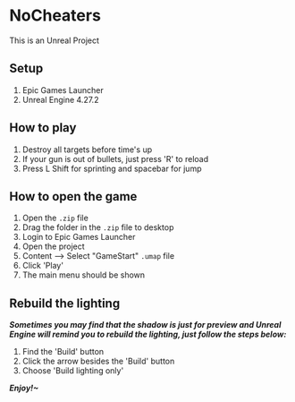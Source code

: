 # NoCheaters
This is an Unreal Project

## Setup
1. Epic Games Launcher
2. Unreal Engine 4.27.2

## How to play
1. Destroy all targets before time's up
2. If your gun is out of bullets, just press 'R' to reload
3. Press L Shift for sprinting and spacebar for jump

## How to open the game
1. Open the ```.zip``` file
2. Drag the folder in the ```.zip``` file to desktop
3. Login to Epic Games Launcher
4. Open the project
5. Content --> Select "GameStart"  ```.umap``` file 
6. Click 'Play'
7. The main menu should be shown

## Rebuild the lighting
***Sometimes you may find that the shadow is just for preview and Unreal Engine will remind you to rebuild the lighting, just follow the steps below:***
1. Find the 'Build' button
2. Click the arrow besides the 'Build' button
3. Choose 'Build lighting only'

***Enjoy!~***
